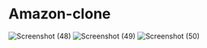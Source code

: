 # Amazon-clone
![Screenshot (48)](https://github.com/Shivam1456/Amazon-clone/assets/127660326/a55f5700-4a83-4c36-8d66-033ee6e62881)
![Screenshot (49)](https://github.com/Shivam1456/Amazon-clone/assets/127660326/6e431259-8a39-43f9-81e7-5a0ab7a9cab9)
![Screenshot (50)](https://github.com/Shivam1456/Amazon-clone/assets/127660326/7cd4d330-e319-40a2-9af0-7de0249a5f87)
